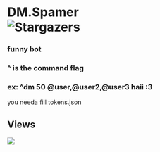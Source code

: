 # DM.Spamer  <br />  <img alt="Stargazers" src="https://img.shields.io/github/stars/i-is-evil-duck/Dm.Spamer?style=for-the-badge&logo=starship&color=C9CBFF&logoColor=D9E0EE&labelColor=302D41">

### funny bot
### ^ is the command flag
### ex: ^dm 50 @user,@user2,@user3 haii :3

you needa fill tokens.json

## Views

<img src="https://count.getloli.com/get/@co-dm.spam?theme=rule34" />
